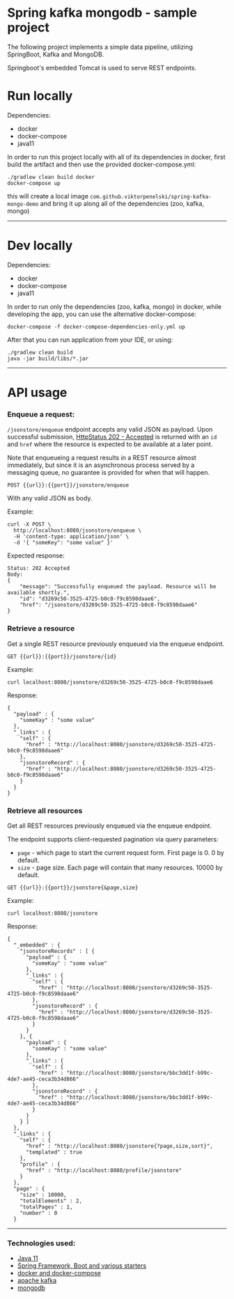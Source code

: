 # Spring kafka mongodb - sample project

The following project implements a simple data pipeline, utilizing SpringBoot, Kafka and MongoDB.

Springboot's embedded Tomcat is used to serve REST endpoints.


# Run locally

Dependencies:
- docker
- docker-compose
- java11

In order to run this project locally with all of its dependencies in docker, 
first build the artifact and then use the provided docker-compose.yml:

```
./gradlew clean build docker
docker-compose up
```

this will create a local image `com.github.viktorpenelski/spring-kafka-mongo-demo`
and bring it up along all of the dependencies (zoo, kafka, mongo)

---

# Dev locally

Dependencies:
- docker
- docker-compose
- java11

In order to run only the dependencies (zoo, kafka, mongo) in docker, while
developing the app, you can use the alternative docker-compose:

```
docker-compose -f docker-compose-dependencies-only.yml up
```

After that you can run application from your IDE, or using:

```
./gradlew clean build
java -jar build/libs/*.jar
```

---

# API usage

### Enqueue a request:

`/jsonstore/enqueue` endpoint accepts any valid JSON as payload. Upon successful
submission, [HttpStatus 202 - Accepted](https://tools.ietf.org/html/rfc7231#page-52)
is returned with an `id` and `href` where the resource is expected to be
available at a later point. 

Note that enqueueing a request results in a REST resource almost immediately, but
since it is an asynchronous process served by a messaging queue, no guarantee 
is provided for when that will happen.


```
POST {{url}}:{{port}}/jsonstore/enqueue
```
With any valid JSON as body.

Example:

```
curl -X POST \
  http://localhost:8080/jsonstore/enqueue \
  -H 'content-type: application/json' \
  -d '{ "someKey": "some value" }'
```

Expected response:

```
Status: 202 Accepted
Body:
{
    "message": "Successfully enqueued the payload. Resource will be available shortly.",
    "id": "d3269c50-3525-4725-b0c0-f9c8598daae6",
    "href": "/jsonstore/d3269c50-3525-4725-b0c0-f9c8598daae6"
}
```

### Retrieve a resource

Get a single REST resource previously enqueued via the enqueue endpoint.

`GET {{url}}:{{port}}/jsonstore/{id}`

Example:
```
curl localhost:8080/jsonstore/d3269c50-3525-4725-b0c0-f9c8598daae6
```
Response:
```
{
  "payload" : {
    "someKay" : "some value"
  },
  "_links" : {
    "self" : {
      "href" : "http://localhost:8080/jsonstore/d3269c50-3525-4725-b0c0-f9c8598daae6"
    },
    "jsonstoreRecord" : {
      "href" : "http://localhost:8080/jsonstore/d3269c50-3525-4725-b0c0-f9c8598daae6"
    }
  }
}
```

### Retrieve all resources

Get all REST resources previously enqueued via the enqueue endpoint.

The endpoint supports client-requested pagination via query parameters:
- `page` - which page to start the current request form. First page is 0. 0 by default.
- `size` - page size. Each page will contain that many resources. 10000 by default.

```
GET {{url}}:{{port}}/jsonstore{&page,size}
```

Example:
```
curl localhost:8080/jsonstore
```
Response:
```
{
  "_embedded" : {
    "jsonstoreRecords" : [ {
      "payload" : {
        "someKay" : "some value"
      },
      "_links" : {
        "self" : {
          "href" : "http://localhost:8080/jsonstore/d3269c50-3525-4725-b0c0-f9c8598daae6"
        },
        "jsonstoreRecord" : {
          "href" : "http://localhost:8080/jsonstore/d3269c50-3525-4725-b0c0-f9c8598daae6"
        }
      }
    }, {
      "payload" : {
        "someKay" : "some value"
      },
      "_links" : {
        "self" : {
          "href" : "http://localhost:8080/jsonstore/bbc3dd1f-b99c-4de7-ae45-ceca3b34d866"
        },
        "jsonstoreRecord" : {
          "href" : "http://localhost:8080/jsonstore/bbc3dd1f-b99c-4de7-ae45-ceca3b34d866"
        }
      }
    } ]
  },
  "_links" : {
    "self" : {
      "href" : "http://localhost:8080/jsonstore{?page,size,sort}",
      "templated" : true
    },
    "profile" : {
      "href" : "http://localhost:8080/profile/jsonstore"
    }
  },
  "page" : {
    "size" : 10000,
    "totalElements" : 2,
    "totalPages" : 1,
    "number" : 0
  }
```

---

### Technologies used:

- [Java 11](https://adoptopenjdk.net/releases.html?variant=openjdk11&jvmVariant=hotspot)
- [Spring Framework, Boot and various starters](https://spring.io/projects/spring-boot)
- [docker and docker-compose](https://docs.docker.com/)
- [apache kafka](https://kafka.apache.org/)
- [mongodb](https://www.mongodb.com/what-is-mongodb)